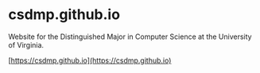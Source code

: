 # csdmp.github.io

Website for the Distinguished Major in Computer Science at the University of Virginia.

[https://csdmp.github.io](https://csdmp.github.io)
